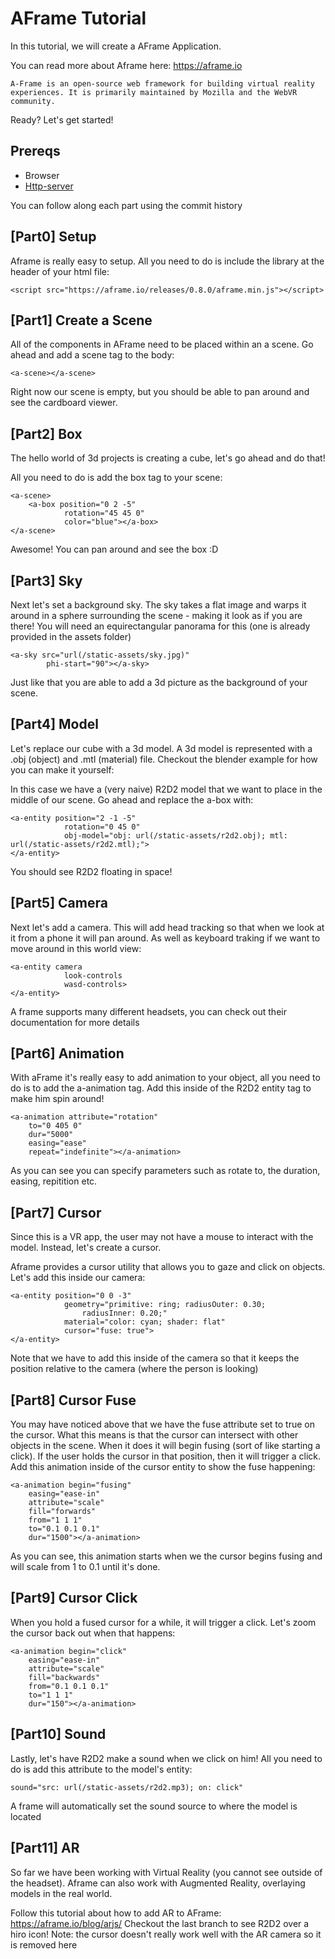 # AFrame Tutorial

In this tutorial, we will create a AFrame Application.

You can read more about Aframe here: https://aframe.io
```
A-Frame is an open-source web framework for building virtual reality experiences. It is primarily maintained by Mozilla and the WebVR community.
```

Ready? Let's get started!

## Prereqs
* Browser
* [Http-server](https://www.npmjs.com/package/http-server)

You can follow along each part using the commit history

## [Part0] Setup
Aframe is really easy to setup. All you need to do is include the library at the header of your html file:
```
<script src="https://aframe.io/releases/0.8.0/aframe.min.js"></script>
```

## [Part1] Create a Scene

All of the components in AFrame need to be placed within an a scene. Go ahead and add a scene tag to the body:
```
<a-scene></a-scene>
``` 
Right now our scene is empty, but you should be able to pan around and see the cardboard viewer.

## [Part2] Box

The hello world of 3d projects is creating a cube, let's go ahead and do that!

All you need to do is add the box tag to your scene:

```
<a-scene>
    <a-box position="0 2 -5"
            rotation="45 45 0"
            color="blue"></a-box>
</a-scene>
```

Awesome! You can pan around and see the box :D

## [Part3] Sky

Next let's set a background sky. The sky takes a flat image and warps it around in a sphere surrounding the scene - making it look as if you are there!
You will need an equirectangular panorama for this (one is already provided in the assets folder) 

```
<a-sky src="url(/static-assets/sky.jpg)"
        phi-start="90"></a-sky>
```

Just like that you are able to add a 3d picture as the background of your scene.

## [Part4] Model

Let's replace our cube with a 3d model. A 3d model is represented with a .obj (object) and .mtl (material) file.
Checkout the blender example for how you can make it yourself: 

In this case we have a (very naive) R2D2 model that we want to place in the middle of our scene. Go ahead and replace the a-box with:
```
<a-entity position="2 -1 -5"
            rotation="0 45 0"
            obj-model="obj: url(/static-assets/r2d2.obj); mtl: url(/static-assets/r2d2.mtl);">
</a-entity>
```
You should see R2D2 floating in space!

## [Part5] Camera

Next let's add a camera. This will add head tracking so that when we look at it from a phone it will pan around. As well as keyboard traking if we want to move around in this world view:
```
<a-entity camera
            look-controls
            wasd-controls>
</a-entity>
```
A frame supports many different headsets, you can check out their documentation for more details

## [Part6] Animation

With aFrame it's really easy to add animation to your object, all you need to do is to add the a-animation tag.
Add this inside of the R2D2 entity tag to make him spin around!
```
<a-animation attribute="rotation"
    to="0 405 0"
    dur="5000"
    easing="ease"
    repeat="indefinite"></a-animation>
```
As you can see you can specify parameters such as rotate to, the duration, easing, repitition etc.

## [Part7] Cursor

Since this is a VR app, the user may not have a mouse to interact with the model. Instead, let's create a cursor.

Aframe provides a cursor utility that allows you to gaze and click on objects. Let's add this inside our camera:
```
<a-entity position="0 0 -3"
            geometry="primitive: ring; radiusOuter: 0.30;
                radiusInner: 0.20;"
            material="color: cyan; shader: flat"
            cursor="fuse: true">
</a-entity>
```
Note that we have to add this inside of the camera so that it keeps the position relative to the camera (where the person is looking)

## [Part8] Cursor Fuse

You may have noticed above that we have the fuse attribute set to true on the cursor. What this means is that the cursor can intersect with other objects in the scene. When it does it will begin fusing (sort of like starting a click). If the user holds the cursor in that position, then it will trigger a click. Add this animation inside of the cursor entity to show the fuse happening:
```
<a-animation begin="fusing"
    easing="ease-in"
    attribute="scale"
    fill="forwards"
    from="1 1 1"
    to="0.1 0.1 0.1"
    dur="1500"></a-animation>
```
As you can see, this animation starts when we the cursor begins fusing and will scale from 1 to 0.1 until it's done.

## [Part9] Cursor Click

When you hold a fused cursor for a while, it will trigger a click. Let's zoom the cursor back out when that happens:
```
<a-animation begin="click"
    easing="ease-in"
    attribute="scale"
    fill="backwards"
    from="0.1 0.1 0.1"
    to="1 1 1"
    dur="150"></a-animation>
```

## [Part10] Sound

Lastly, let's have R2D2 make a sound when we click on him! All you need to do is add this attribute to the model's entity:
```
sound="src: url(/static-assets/r2d2.mp3); on: click"
```
A frame will automatically set the sound source to where the model is located

## [Part11] AR

So far we have been working with Virtual Reality (you cannot see outside of the headset). Aframe can also work with Augmented Reality, overlaying models in the real world.

Follow this tutorial about how to add AR to AFrame: https://aframe.io/blog/arjs/
Checkout the last branch to see R2D2 over a hiro icon!
Note: the cursor doesn't really work well with the AR camera so it is removed here